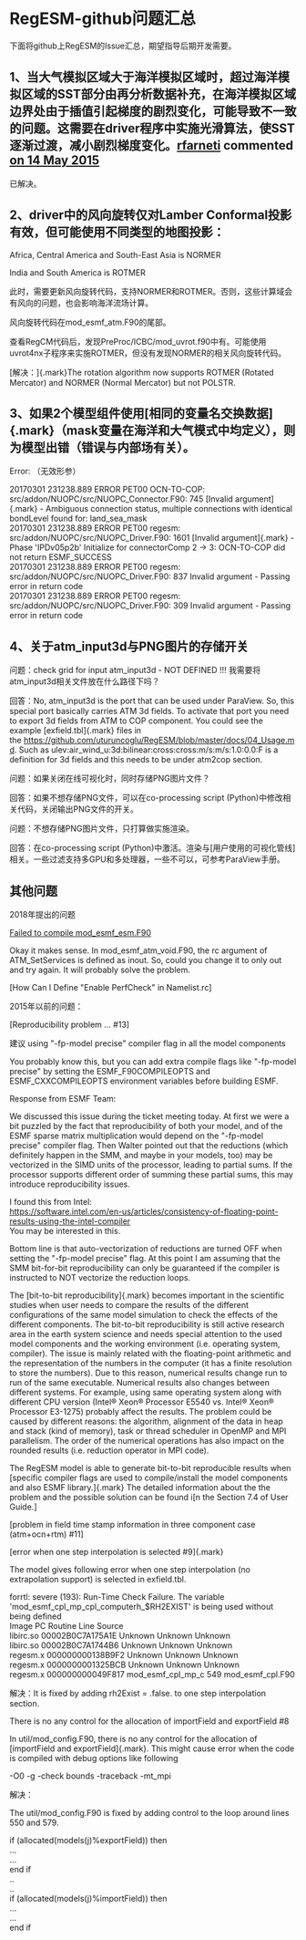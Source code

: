 # RegESM-github问题汇总

下面将github上RegESM的Issue汇总，期望指导后期开发需要。

## 1、当大气模拟区域大于海洋模拟区域时，超过海洋模拟区域的SST部分由再分析数据补充，在海洋模拟区域边界处由于插值引起梯度的剧烈变化，可能导致不一致的问题。这需要在driver程序中实施光滑算法，使SST逐渐过渡，减小剧烈梯度变化。[rfarneti](https://github.com/rfarneti) commented [on 14 May 2015](https://github.com/uturuncoglu/RegESM/issues/12#issue-76305571)

已解决。

## 2、driver中的风向旋转仅对Lamber Conformal投影有效，但可能使用不同类型的地图投影：

Africa, Central America and South-East Asia is NORMER

India and South America is ROTMER

此时，需要更新风向旋转代码，支持NORMER和ROTMER。否则，这些计算域会有风向的问题，也会影响海洋流场计算。

风向旋转代码在mod_esmf_atm.F90的尾部。

查看RegCM代码后，发现PreProc/ICBC/mod_uvrot.f90中有。可能使用uvrot4nx子程序来实施ROTMER，但没有发现NORMER的相关风向旋转代码。

[解决：]{.mark}The rotation algorithm now supports ROTMER (Rotated
Mercator) and NORMER (Normal Mercator) but not POLSTR.

## 3、如果2个模型组件使用[相同的变量名交换数据]{.mark}（mask变量在海洋和大气模式中均定义），则为模型出错（错误与内部场有关）。

Error: （无效形参）

20170301 231238.889 ERROR PET00 OCN-TO-COP:
src/addon/NUOPC/src/NUOPC_Connector.F90: 745 [Invalid argument]{.mark} -
Ambiguous connection status, multiple connections with identical
bondLevel found for: land_sea_mask\
20170301 231238.889 ERROR PET00 regesm:
src/addon/NUOPC/src/NUOPC_Driver.F90: 1601 [Invalid argument]{.mark} -
Phase \'IPDv05p2b\' Initialize for connectorComp 2 -\> 3: OCN-TO-COP did
not return ESMF_SUCCESS\
20170301 231238.889 ERROR PET00 regesm:
src/addon/NUOPC/src/NUOPC_Driver.F90: 837 Invalid argument - Passing
error in return code\
20170301 231238.889 ERROR PET00 regesm:
src/addon/NUOPC/src/NUOPC_Driver.F90: 309 Invalid argument - Passing
error in return code

## 4、关于atm_input3d与PNG图片的存储开关

问题：check grid for input atm_input3d - NOT DEFINED !!!
我需要将atm_input3d相关文件放在什么路径下吗？

回答：No, atm_input3d is the port that can be used under ParaView. So,
this special port basically carries ATM 3d fields. To activate that port
you need to export 3d fields from ATM to COP component. You could see
the example [exfield.tbl]{.mark} files in
the <https://github.com/uturuncoglu/RegESM/blob/master/docs/04_Usage.md>.
Such as ulev:air_wind_u:3d:bilinear:cross:cross:m/s:m/s:1.0:0.0:F is a
definition for 3d fields and this needs to be under atm2cop section.

问题：如果关闭在线可视化时，同时存储PNG图片文件？

回答：如果不想存储PNG文件，可以在co-processing script
(Python)中修改相关代码，关闭输出PNG文件的开关。

问题：不想存储PNG图片文件，只打算做实施渲染。

回答：在co-processing script
(Python)中激活。渲染与[用户使用的可视化管线]相关。一些过滤支持多GPU和多处理器，一些不可以，可参考ParaView手册。

## 其他问题

2018年提出的问题

[Failed to compile
mod_esmf_esm.F90](https://github.com/uturuncoglu/RegESM/issues/19)

Okay it makes sense. In mod_esmf_atm_void.F90, the rc argument of
ATM_SetServices is defined as inout. So, could you change it to only out
and try again. It will probably solve the problem.

[How Can I Define \"Enable PerfCheck\" in Namelist.rc]

2015年以前的问题：

[Reproducibility problem \... #13]

建议 using \"-fp-model precise\" compiler flag in all the model
components

You probably know this, but you can add extra compile flags like
\"-fp-model precise\" by setting the ESMF_F90COMPILEOPTS and
ESMF_CXXCOMPILEOPTS environment variables before building ESMF.

Response from ESMF Team:

We discussed this issue during the ticket meeting today. At first we
were a bit puzzled by the fact that reproducibility of both your model,
and of the ESMF sparse matrix multiplication would depend on the
\"-fp-model precise\" compiler flag. Then Walter pointed out that the
reductions (which definitely happen in the SMM, and maybe in your
models, too) may be vectorized in the SIMD units of the processor,
leading to partial sums. If the processor supports different order of
summing these partial sums, this may introduce reproducibility issues.

I found this from Intel:\
<https://software.intel.com/en-us/articles/consistency-of-floating-point-results-using-the-intel-compiler>\
You may be interested in this.

Bottom line is that auto-vectorization of reductions are turned OFF when
setting the \"-fp-model precise\" flag. At this point I am assuming that
the SMM bit-for-bit reproducibility can only be guaranteed if the
compiler is instructed to NOT vectorize the reduction loops.

The [bit-to-bit reproducibility]{.mark} becomes important in the
scientific studies when user needs to compare the results of the
different configurations of the same model simulation to check the
effects of the different components. The bit-to-bit reproducibility is
still active research area in the earth system science and needs special
attention to the used model components and the working environment (i.e.
operating system, compiler). The issue is mainly related with the
floating-point arithmetic and the representation of the numbers in the
computer (it has a finite resolution to store the numbers). Due to this
reason, numerical results change run to run of the same executable.
Numerical results also changes between different systems. For example,
using same operating system along with different CPU version (Intel®
Xeon® Processor E5540 vs. Intel® Xeon® Processor E3-1275) probably
affect the results. The problem could be caused by different reasons:
the algorithm, alignment of the data in heap and stack (kind of memory),
task or thread scheduler in OpenMP and MPI parallelism. The order of the
numerical operations has also impact on the rounded results (i.e.
reduction operator in MPI code).

The RegESM model is able to generate bit-to-bit reproducible results
when [specific compiler flags are used to compile/install the model
components and also ESMF library.]{.mark} The detailed information about
the the problem and the possible solution can be found i[n the Section
7.4 of User Guide.]

[problem in field time stamp information in three component case
(atm+ocn+rtm) #11]

[error when one step interpolation is selected #9]{.mark}

The model gives following error when one step interpolation (no
extrapolation support) is selected in exfield.tbl.

forrtl: severe (193): Run-Time Check Failure. The variable
\'mod_esmf_cpl_mp_cpl_computerh\_\$RH2EXIST\' is being used without
being defined\
Image PC Routine Line Source\
libirc.so 00002B0C7A175A1E Unknown Unknown Unknown\
libirc.so 00002B0C7A1744B6 Unknown Unknown Unknown\
regesm.x 000000000138B9F2 Unknown Unknown Unknown\
regesm.x 0000000001325BCB Unknown Unknown Unknown\
regesm.x 000000000049F817 mod_esmf_cpl_mp_c 549 mod_esmf_cpl.F90

解决：It is fixed by adding rh2Exist = .false. to one step interpolation
section.

There is no any control for the allocation of importField and
exportField #8

In util/mod_config.F90, there is no any control for the allocation of
[importField and exportField]{.mark}. This might cause error when the
code is compiled with debug options like following

-O0 -g -check bounds -traceback -mt_mpi

解决：

The util/mod_config.F90 is fixed by adding control to the loop around
lines 550 and 579.

if (allocated(models(j)%exportField)) then\
\...\
\...\
end if\
..\
..\
if (allocated(models(j)%importField)) then\
\...\
\...\
end if
